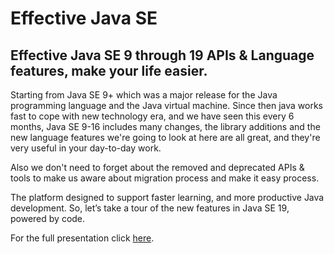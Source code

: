 # Effective Java SE
## Effective Java SE 9 through 19 APIs &amp; Language features, make your life easier.

Starting from Java SE 9+ which was a major release for the Java programming language and the Java virtual machine. Since then java works fast to cope with new technology era, and we have seen this every 6 months, Java SE 9-16 includes many changes, the library additions and the new language features we're going to look at here are all great, and they're very useful in your day-to-day work.

Also we don't need to forget about the removed and deprecated APIs & tools to make us aware about migration process and make it easy process.

The platform designed to support faster learning, and more productive Java development. So, let’s take a tour of the new features in Java SE 19, powered by code.


For the full presentation click [here](https://mohamed-taman.github.io/Effective-Java-SE/).

